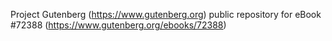 Project Gutenberg (https://www.gutenberg.org) public repository
for eBook #72388 (https://www.gutenberg.org/ebooks/72388)

